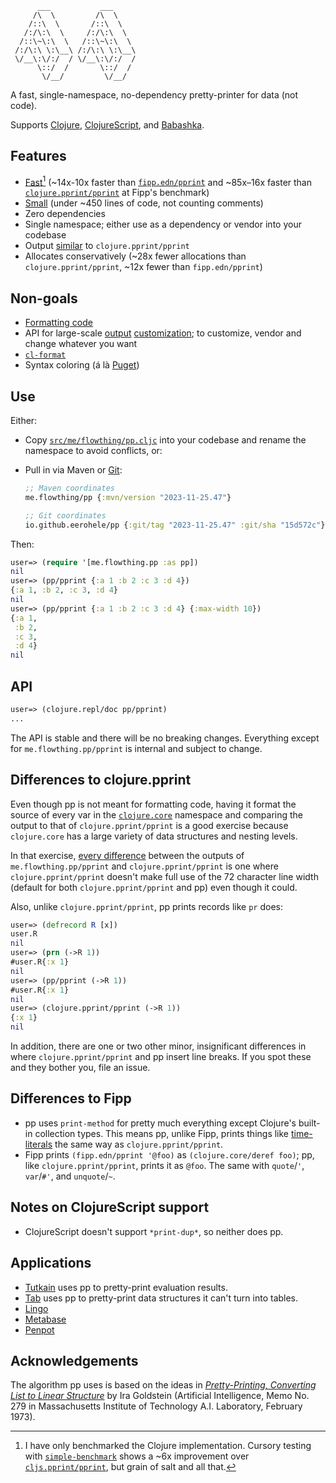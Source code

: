 ```
      ___           ___
     /\  \         /\  \
    /::\  \       /::\  \
   /:/\:\  \     /:/\:\  \
  /::\~\:\  \   /::\~\:\  \
 /:/\:\ \:\__\ /:/\:\ \:\__\
 \/__\:\/:/  / \/__\:\/:/  /
      \::/  /       \::/  /
       \/__/         \/__/
```

A fast, single-namespace, no-dependency pretty-printer for data (not code).

Supports [Clojure](https://clojure.org), [ClojureScript](https://clojurescript.org), and [Babashka](https://babashka.org).

## Features

- [Fast](https://github.com/eerohele/pp/actions/workflows/bench.yml)[^1] (~14x-10x faster than [`fipp.edn/pprint`](https://github.com/brandonbloom/fipp) and ~85x–16x faster than [`clojure.pprint/pprint`](https://clojure.github.io/clojure/clojure.pprint-api.html#clojure.pprint/pprint) at Fipp's benchmark)
- [Small](https://github.com/eerohele/pp/blob/main/src/me/flowthing/pp.cljc) (under ~450 lines of code, not counting comments)
- Zero dependencies
- Single namespace; either use as a dependency or vendor into your codebase
- Output [similar](#differences-to-clojurepprint) to `clojure.pprint/pprint`
- Allocates conservatively (~28x fewer allocations than `clojure.pprint/pprint`, ~12x fewer than `fipp.edn/pprint`)

## Non-goals

- [Formatting code](https://journal.stuffwithstuff.com/2015/09/08/the-hardest-program-ive-ever-written/#4)
- API for large-scale [output](https://clojure.github.io/clojure/clojure.pprint-api.html#clojure.pprint/with-pprint-dispatch) [customization](https://github.com/brandonbloom/fipp#idiomatic); to customize, vendor and change whatever you want
- [`cl-format`](https://clojure.github.io/clojure/clojure.pprint-api.html#clojure.pprint/cl-format)
- Syntax coloring (á là [Puget](https://github.com/greglook/puget#syntax-coloring))

## Use

Either:

- Copy [`src/me/flowthing/pp.cljc`](https://github.com/eerohele/pp/blob/main/src/me/flowthing/pp.cljc) into your codebase and rename the namespace to avoid conflicts, or:
- Pull in via Maven or [Git](https://clojure.org/reference/deps_and_cli#_git):

    ```clojure
    ;; Maven coordinates
    me.flowthing/pp {:mvn/version "2023-11-25.47"}

    ;; Git coordinates
    io.github.eerohele/pp {:git/tag "2023-11-25.47" :git/sha "15d572c"}
    ```

Then:

```clojure
user=> (require '[me.flowthing.pp :as pp])
nil
user=> (pp/pprint {:a 1 :b 2 :c 3 :d 4})
{:a 1, :b 2, :c 3, :d 4}
nil
user=> (pp/pprint {:a 1 :b 2 :c 3 :d 4} {:max-width 10})
{:a 1,
 :b 2,
 :c 3,
 :d 4}
nil
```

## API

```clojure
user=> (clojure.repl/doc pp/pprint)
...
```

The API is stable and there will be no breaking changes. Everything except for `me.flowthing.pp/pprint` is internal and subject to change.

## Differences to clojure.pprint

Even though pp is not meant for formatting code, having it format the source of every var in the [`clojure.core`](https://clojure.github.io/clojure/clojure.core-api.html) namespace and comparing the output to that of `clojure.pprint/pprint` is a good exercise because `clojure.core` has a large variety of data structures and nesting levels.

In that exercise, [every difference](https://gist.github.com/eerohele/08e628ea9713c2e3e89df26f144c4edd) between the outputs of `me.flowthing.pp/pprint` and `clojure.pprint/pprint` is one where `clojure.pprint/pprint` doesn't make full use of the 72 character line width (default for both `clojure.pprint/pprint` and pp) even though it could.

Also, unlike `clojure.pprint/pprint`, pp prints records like `pr` does:

```clojure
user=> (defrecord R [x])
user.R
nil
user=> (prn (->R 1))
#user.R{:x 1}
nil
user=> (pp/pprint (->R 1))
#user.R{:x 1}
nil
user=> (clojure.pprint/pprint (->R 1))
{:x 1}
nil
```

In addition, there are one or two other minor, insignificant differences in where `clojure.pprint/pprint` and pp insert line breaks. If you spot these and they bother you, file an issue.

## Differences to Fipp

- pp uses `print-method` for pretty much everything except Clojure's built-in collection types. This means pp, unlike Fipp, prints things like [time-literals](https://github.com/henryw374/time-literals) the same way as `clojure.pprint/pprint`.
- Fipp prints `(fipp.edn/pprint '@foo)` as `(clojure.core/deref foo)`; pp, like `clojure.pprint/pprint`, prints it as `@foo`. The same with `quote`/`'`,  `var`/`#'`, and `unquote`/`~`.

## Notes on ClojureScript support

- ClojureScript doesn't support `*print-dup*`, so neither does pp.

## Applications

- [Tutkain](https://github.com/eerohele/Tutkain) uses pp to pretty-print evaluation results.
- [Tab](https://github.com/eerohele/tab) uses pp to pretty-print data structures it can't turn into tables.
- [Lingo](https://github.com/exoscale/lingo)
- [Metabase](https://github.com/metabase/metabase)
- [Penpot](https://github.com/penpot/penpot)

## Acknowledgements

The algorithm pp uses is based on the ideas in [*Pretty-Printing, Converting List to Linear Structure*](https://dspace.mit.edu/handle/1721.1/5797) by Ira Goldstein (Artificial Intelligence, Memo No. 279 in Massachusetts Institute of Technology A.I. Laboratory, February 1973).

[^1]: I have only benchmarked the Clojure implementation. Cursory testing with [`simple-benchmark`](https://cljs.github.io/api/cljs.core/simple-benchmark) shows a ~6x improvement over [`cljs.pprint/pprint`](https://cljs.github.io/api/cljs.pprint/#pprint), but grain of salt and all that.
